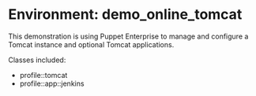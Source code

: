 # Environment: demo_online_tomcat

This demonstration is using Puppet Enterprise to manage and configure a Tomcat
instance and optional Tomcat applications.

Classes included:

* profile::tomcat
* profile::app::jenkins
